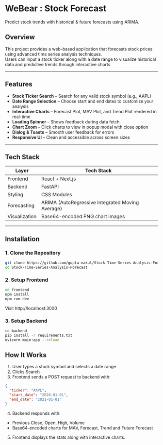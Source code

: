# WeBear : Stock Forecast
Predict stock trends with historical & future forecasts using ARIMA.


## Overview

This project provides a web-based application that forecasts stock prices using advanced time series analysis techniques.  
Users can input a stock ticker along with a date range to visualize historical data and predictive trends through interactive charts.

---

## Features

- **Stock Ticker Search** – Search for any valid stock symbol (e.g., AAPL)
- **Date Range Selection** – Choose start and end dates to customize your analysis
- **Interactive Charts** – Forecast Plot, MAV Plot, and Trend Plot rendered in real-time
- **Loading Spinner** – Shows feedback during data fetch
- **Chart Zoom** – Click charts to view in popup modal with close option
- **Dialog & Toasts** – Smooth user feedback for errors
- **Responsive UI** – Clean and accessible across screen sizes

---

## Tech Stack

| Layer       | Tech Stack                       |
|-------------|----------------------------------|
| Frontend    | React + Next.js                  |
| Backend     | FastAPI                          |
| Styling     | CSS Modules                      |
| Forecasting | ARIMA (AutoRegressive Integrated Moving Average)|
| Visualization | Base64-encoded PNG chart images |

---

## Installation

### 1. Clone the Repository

```bash
git clone https://github.com/gupta-nakul/Stock-Time-Series-Analysis-Forecast.git
cd Stock-Time-Series-Analysis-Forecast
```
### 2. Setup Frontend

```bash
cd frontend
npm install
npm run dev
```
Visit http://localhost:3000

### 3. Setup Backend
```bash
cd backend
pip install -r requirements.txt
uvicorn main:app --reload
```

## How It Works

1. User types a stock symbol and selects a date range
2. Clicks Search 
3. Frontend sends a POST request to backend with:
```json
{
  "ticker": "AAPL",
  "start_date": "2020-01-01",
  "end_date": "2021-01-01"
}
```
4. Backend responds with:
  - Previous Close, Open, High, Volume
  - Base64-encoded charts for MAV, Forecast, Trend and Future Forecast
5. Frontend displays the stats along with interactive charts.





